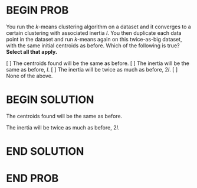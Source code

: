 # BEGIN PROB

You run the $k$-means clustering algorithm on a dataset
and it converges to a certain clustering with associated inertia $I$.
You then duplicate each data point in the dataset and run $k$-means
again on this twice-as-big dataset, with the same initial centroids as
before. Which of the following is true? **Select all that apply.**

[ ] The centroids found will be the same as before.
[ ] The inertia will be the same as before, $I$.
[ ] The inertia will be twice as much as before, $2I$.
[ ] None of the above.

# BEGIN SOLUTION

The centroids found will be the same as before.

The inertia will be twice as much as before, $2I$.

# END SOLUTION

# END PROB